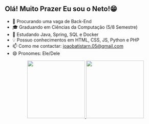 ## Olá! Muito Prazer Eu sou o Neto!😁

- 🔭 Procurando uma vaga de Back-End
- 🎓 Graduando em Ciências da Computação (5/8 Semestre)
- 🌱 Estudando Java, Spring, SQL e Docker
- 💡 Possuo conhecimentos em HTML, CSS, JS, Python e PHP
- 📫 Como me contactar: joaobatistarn.05@gmail.com
- 😄 Pronomes: Ele/Dele

<div align="center">
  <a href="https://github.com/1NetoDev">
  <img height="180em" src="https://github-readme-stats.vercel.app/api?username=1NetoDev&theme=maroongold&show_icons=true"/>
  <img height="180em" src="https://github-readme-mwendwa.vercel.app/api/top-langs/?username=1NetoDev&layout=compact&count_private=true&theme=maroongold"/>
</div>
